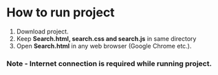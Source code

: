 <h1>How to run project</h1>

<ol>

<li>Download project.</li>

<li>Keep <b>Search.html, search.css and search.js</b> in same directory</li>

<li>Open <b>Search.html</b> in any web browser (Google Chrome etc.).</li>

</ol>

<h3>Note - Internet connection is required while running project.</h3>
